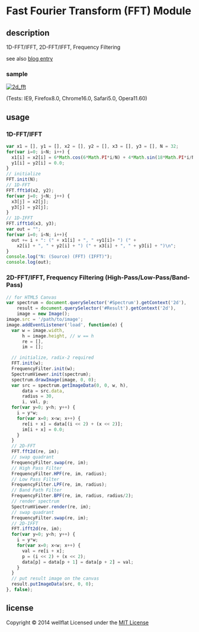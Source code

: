 # Fast Fourier Transform (FFT) Module

## description

1D-FFT/IFFT, 2D-FFT/IFFT, Frequency Filtering

see also [blog entry][entry]

### sample
[![2d_fft](https://raw.github.com/wiki/wellflat/imageprocessing-labs/images/fft_filter.jpg)](http://rest-term.com/labs/html5/fft.html)

(Tests: IE9, Firefox8.0, Chrome16.0, Safari5.0, Opera11.60)

## usage
### 1D-FFT/IFFT

```js
var x1 = [], y1 = [], x2 = [], y2 = [], x3 = [], y3 = [], N = 32;
for(var i=0; i<N; i++) {
  x1[i] = x2[i] = 6*Math.cos(6*Math.PI*i/N) + 4*Math.sin(18*Math.PI*i/N);
  y1[i] = y2[i] = 0.0;
}
// initialize
FFT.init(N);
// 1D-FFT
FFT.fft1d(x2, y2);
for(var j=0; j<N; j++) {
  x3[j] = x2[j];
  y3[j] = y2[j];
}
// 1D-IFFT
FFT.ifft1d(x3, y3);
var out = "";
for(var i=0; i<N; i++){
  out += i + ": (" + x1[i] + ", " +y1[i]+ ") (" +
    x2[i] + ", " + y2[i] + ") (" + x3[i] + ", " + y3[i] + ")\n";
}
console.log("N: (Source) (FFT) (IFFT)");
console.log(out);
```

### 2D-FFT/IFFT, Frequency Filtering (High-Pass/Low-Pass/Band-Pass)

```js
// for HTML5 Canvas
var spectrum = document.querySelector('#Spectrum').getContext('2d'),
    result = document.querySelector('#Result').getContext('2d'),
    image = new Image();
image.src = '/path/to/image';
image.addEventListener('load', function(e) {
  var w = image.width,
      h = image.height, // w == h
      re = [],
      im = [];

  // initialize, radix-2 required
  FFT.init(w);
  FrequencyFilter.init(w);
  SpectrumViewer.init(spectrum);
  spectrum.drawImage(image, 0, 0);
  var src = spectrum.getImageData(0, 0, w, h),
      data = src.data,
      radius = 30,
      i, val, p;
  for(var y=0; y<h; y++) {
    i = y*w;
    for(var x=0; x<w; x++) {
      re[i + x] = data[(i << 2) + (x << 2)];
      im[i + x] = 0.0;
    }
  }
  // 2D-FFT
  FFT.fft2d(re, im);
  // swap quadrant
  FrequencyFilter.swap(re, im);
  // High Pass Filter
  FrequencyFilter.HPF(re, im, radius);
  // Low Pass Filter
  FrequencyFilter.LPF(re, im, radius);
  // Band Path Filter
  FrequencyFilter.BPF(re, im, radius, radius/2);
  // render spectrum
  SpectrumViewer.render(re, im);
  // swap quadrant
  FrequencyFilter.swap(re, im);
  // 2D-IFFT
  FFT.ifft2d(re, im);
  for(var y=0; y<h; y++) {
    i = y*w;
    for(var x=0; x<w; x++) {
      val = re[i + x];
      p = (i << 2) + (x << 2);
      data[p] = data[p + 1] = data[p + 2] = val;
    }
  }
  // put result image on the canvas
  result.putImageData(src, 0, 0);
}, false);
```

license
----------
Copyright &copy; 2014 wellflat Licensed under the [MIT License][MIT]

[MIT]: http://www.opensource.org/licenses/mit-license.php
[entry]: http://rest-term.com/archives/2966/
